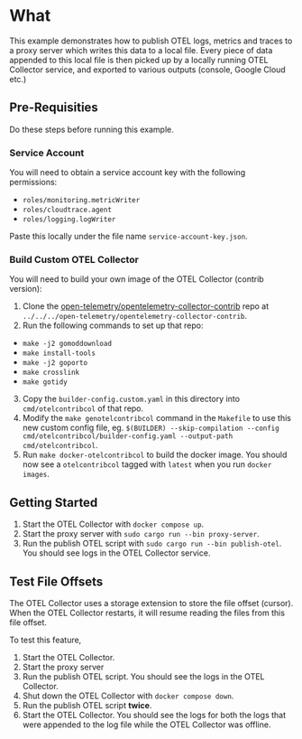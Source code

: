 # What

This example demonstrates how to publish OTEL logs, metrics and traces to a proxy server which writes this data to a local file. Every piece of data appended to this local file is then picked up by a locally running OTEL Collector service, and exported to various outputs (console, Google Cloud etc.)

## Pre-Requisities

Do these steps before running this example.

### Service Account

You will need to obtain a service account key with the following permissions:

- `roles/monitoring.metricWriter`
- `roles/cloudtrace.agent`
- `roles/logging.logWriter`

Paste this locally under the file name `service-account-key.json`.

### Build Custom OTEL Collector

You will need to build your own image of the OTEL Collector (contrib version):

1. Clone the [open-telemetry/opentelemetry-collector-contrib](https://github.com/open-telemetry/opentelemetry-collector-contrib) repo at `../../../open-telemetry/opentelemetry-collector-contrib`.
2. Run the following commands to set up that repo:
  - `make -j2 gomoddownload`
  - `make install-tools`
  - `make -j2 goporto`
  - `make crosslink`
  - `make gotidy`
3. Copy the `builder-config.custom.yaml` in this directory into `cmd/otelcontribcol` of that repo.
4. Modify the `make genotelcontribcol` command in the `Makefile` to use this new custom config file, eg. `$(BUILDER) --skip-compilation --config cmd/otelcontribcol/builder-config.yaml --output-path cmd/otelcontribcol`.
5. Run `make docker-otelcontribcol` to build the docker image. You should now see a `otelcontribcol` tagged with `latest` when you run `docker images`.

## Getting Started

1. Start the OTEL Collector with `docker compose up`.
2. Start the proxy server with `sudo cargo run --bin proxy-server`.
3. Run the publish OTEL script with `sudo cargo run --bin publish-otel`. You should see logs in the OTEL Collector service.

## Test File Offsets

The OTEL Collector uses a storage extension to store the file offset (cursor). When the OTEL Collector restarts, it will resume reading the files from this file offset.

To test this feature,

1. Start the OTEL Collector.
2. Start the proxy server
3. Run the publish OTEL script. You should see the logs in the OTEL Collector.
4. Shut down the OTEL Collector with `docker compose down`.
5. Run the publish OTEL script **twice**.
6. Start the OTEL Collector. You should see the logs for both the logs that were appended to the log file while the OTEL Collector was offline.
